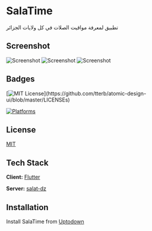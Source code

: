 # SalaTime

تطبيق لمعرفة مواقيت الصلات في كل ولايات الجزائر

## Screenshot

![Screenshot](https://i.postimg.cc/Sx0X6thn/img1.png)
![Screenshot](https://i.postimg.cc/cHKgMqr8/img2.png)
![Screenshot](https://i.postimg.cc/jdT2CnQf/img3.png)

## Badges


[![MIT License](https://img.shields.io/apm/l/atomic-design-ui.svg?)](https://github.com/tterb/atomic-design-ui/blob/master/LICENSEs)

[![Platforms](https://img.shields.io/badge/Platforms-Android%20IOS%20WEB-blue)](https://hammiddi.me/)
## License

[MIT](https://choosealicense.com/licenses/mit/)

  
## Tech Stack

**Client:** [Flutter](https://github.com/flutter/flutter)

**Server:** [salat-dz](https://github.com/mohammedi-haroune/salat-dz)
  
## Installation 

Install SalaTime from [Uptodown](https://salatime.hammiddi.me/)
